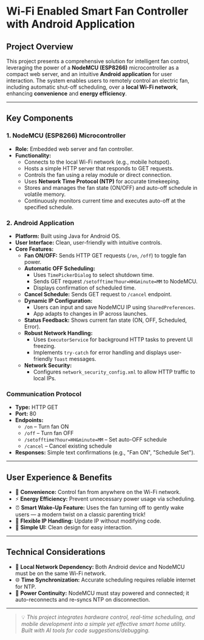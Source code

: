 # **Wi-Fi Enabled Smart Fan Controller with Android Application**

## **Project Overview**

This project presents a comprehensive solution for intelligent fan control, leveraging the power of a **NodeMCU (ESP8266)** microcontroller as a compact web server, and an intuitive **Android application** for user interaction. The system enables users to remotely control an electric fan, including automatic shut-off scheduling, over a **local Wi-Fi network**, enhancing **convenience** and **energy efficiency**.

---

## **Key Components**

### **1. NodeMCU (ESP8266) Microcontroller**
- **Role:** Embedded web server and fan controller.
- **Functionality:**
  - Connects to the local Wi-Fi network (e.g., mobile hotspot).
  - Hosts a simple HTTP server that responds to GET requests.
  - Controls the fan using a relay module or direct connection.
  - Uses **Network Time Protocol (NTP)** for accurate timekeeping.
  - Stores and manages the fan state (ON/OFF) and auto-off schedule in volatile memory.
  - Continuously monitors current time and executes auto-off at the specified schedule.

### **2. Android Application**
- **Platform:** Built using Java for Android OS.
- **User Interface:** Clean, user-friendly with intuitive controls.
- **Core Features:**
  - **Fan ON/OFF:** Sends HTTP GET requests (`/on`, `/off`) to toggle fan power.
  - **Automatic OFF Scheduling:**
    - Uses `TimePickerDialog` to select shutdown time.
    - Sends GET request `/setofftime?hour=HH&minute=MM` to NodeMCU.
    - Displays confirmation of scheduled time.
  - **Cancel Schedule:** Sends GET request to `/cancel` endpoint.
  - **Dynamic IP Configuration:**
    - Users can input and save NodeMCU IP using `SharedPreferences`.
    - App adapts to changes in IP across launches.
  - **Status Feedback:** Shows current fan state (ON, OFF, Scheduled, Error).
  - **Robust Network Handling:**
    - Uses `ExecutorService` for background HTTP tasks to prevent UI freezing.
    - Implements `try-catch` for error handling and displays user-friendly `Toast` messages.
  - **Network Security:**
    - Configures `network_security_config.xml` to allow HTTP traffic to local IPs.

### **Communication Protocol**
- **Type:** HTTP GET
- **Port:** 80
- **Endpoints:**
  - `/on` – Turn fan ON
  - `/off` – Turn fan OFF
  - `/setofftime?hour=HH&minute=MM` – Set auto-OFF schedule
  - `/cancel` – Cancel existing schedule
- **Responses:** Simple text confirmations (e.g., "Fan ON", "Schedule Set").

---

## **User Experience & Benefits**

- 🧠 **Convenience:** Control fan from anywhere on the Wi-Fi network.
- ⚡ **Energy Efficiency:** Prevent unnecessary power usage via scheduling.
- ⏰ **Smart Wake-Up Feature:** Uses the fan turning off to gently wake users — a modern twist on a classic parenting trick!
- 🔄 **Flexible IP Handling:** Update IP without modifying code.
- 🧭 **Simple UI:** Clean design for easy interaction.

---

## **Technical Considerations**

- 📶 **Local Network Dependency:** Both Android device and NodeMCU must be on the same Wi-Fi network.
- 🌐 **Time Synchronization:** Accurate scheduling requires reliable internet for NTP.
- 🔌 **Power Continuity:** NodeMCU must stay powered and connected; it auto-reconnects and re-syncs NTP on disconnection.

---

> 💡 *This project integrates hardware control, real-time scheduling, and mobile development into a simple yet effective smart home utility.*
> *Built with AI tools for code suggestions/debugging.*  

